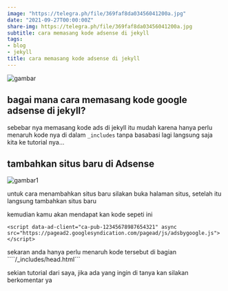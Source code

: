 ```yaml
---
image: "https://telegra.ph/file/369faf8da03456041200a.jpg"
date: "2021-09-27T00:00:00Z"
share-img: https://telegra.ph/file/369faf8da03456041200a.jpg
subtitle: cara memasang kode adsense di jekyll
tags:
- blog
- jekyll
title: cara memasang kode adsense di jekyll
---
```


![gambar](https://telegra.ph/file/369faf8da03456041200a.jpg)

## bagai mana cara memasang kode google adsense di jekyll?

sebebar nya memasang kode ads di jekyll itu mudah karena hanya perlu menaruh kode nya di dalam ```_includes``` tanpa basabasi lagi langsung saja kita ke tutorial nya...

## tambahkan situs baru di Adsense

![gambar1](https://ncona.com/images/posts/adsense-add-site.png)

untuk cara menambahkan situs baru silakan buka halaman situs, setelah itu langsung tambahkan situs baru

kemudian kamu akan mendapat kan kode sepeti ini

```shell 
<script data-ad-client="ca-pub-12345678987654321" async src="https://pagead2.googlesyndication.com/pagead/js/adsbygoogle.js"></script>
```

sekaran anda hanya perlu menaruh kode tersebut di bagian ````/_includes/head.html```

sekian tutorial dari saya, jika ada yang ingin di tanya kan silakan berkomentar ya 

